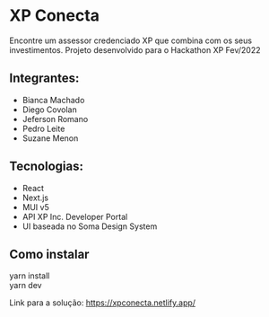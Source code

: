 # XP Conecta

Encontre um assessor credenciado XP que combina com os seus investimentos.
Projeto desenvolvido para o Hackathon XP Fev/2022  

## Integrantes:
- Bianca Machado
- Diego Covolan
- Jeferson Romano
- Pedro Leite
- Suzane Menon
  
## Tecnologias:
- React
- Next.js
- MUI v5
- API XP Inc. Developer Portal
- UI baseada no Soma Design System

## Como instalar
yarn install  
yarn dev

Link para a solução: https://xpconecta.netlify.app/
